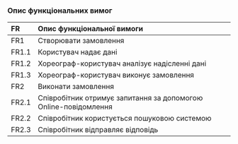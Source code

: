 ### Опис функціональних вимог
|FR|Опис функціональної вимоги|
|:-|:-|
|FR1|Створювати замовлення|
|FR1.1|Користувач надає дані|
|FR1.2|Хореограф-користувач аналізує надісленні дані|
|FR1.3|Хореограф-користувач виконує замовлення|
|FR2|Виконати замовлення|
|FR2.1|Співробітник отримує запитання за допомогою Online-повідомлення|
|FR2.2|Співробітник користується пошуковою системою|
|FR2.3|Співробітник відправляє відповідь|

